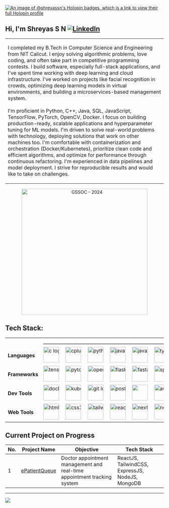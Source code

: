 [![An image of @shreyassn's Holopin badges, which is a link to view their full Holopin profile](https://holopin.me/shreyassn)](https://holopin.io/@shreyassn)

## Hi, I'm Shreyas S N [![LinkedIn](https://img.shields.io/badge/LinkedIn-%230077B5.svg?logo=linkedin&logoColor=white)](https://linkedin.com/in/shreyassn) 

<table>
<tr>
<td>

I completed my B.Tech in Computer Science and Engineering from NIT Calicut. 
I enjoy solving algorithmic problems, love coding, and often take part in competitive programming contests.
I build software, especially full-stack applications, and I've spent time working with deep learning and cloud infrastructure. I've worked on projects like facial recognition in crowds, optimizing deep learning models in virtual environments, and building a microservices-based management system. 
<br>
<br>
I'm proficient in Python, C++, Java, SQL, JavaScript, TensorFlow, PyTorch, OpenCV, Docker. I focus on building production-ready, scalable applications and hyperparameter tuning for ML models. I'm driven to solve real-world problems with technology, deploying solutions that work on other machines too. I'm comfortable with containerization and orchestration (Docker/Kubernetes), prioritize clean code and efficient algorithms, and optimize for performance through continuous refactoring. I'm experienced in data pipelines and model deployment. I strive for reproducible results and would like to take on challenges.
</td>
</tr>
</table>

 <p align="center">
  <img src="https://i.postimg.cc/Qxxj0W1g/Shreyas-S-N-Badge-Contributor-GSSo-C2024-Extd.png" alt="GSSOC - 2024" height="400">
</p> 


<!-- [![shreyas-s-n.png](https://i.postimg.cc/cHWpPsKr/shreyas-s-n.png)](CoverPage_Shreyas) -->

<!--
## Learning Repository Tracker
<!--
<table>
  <thead>
    <tr>
      <th>S.No.</th>
      <th>Repository Name</th>
      <th>Key Topics to Explore</th>
    </tr>
  </thead>
  <tbody>
    <tr>
      <td>1</td>
      <td><a href="https://github.com/ShreyasSN/My-Daily-Progress-in-Full-Stack-Development">My-Daily-Progress-in-Full-Stack-Development</a></td>
      <td>MERN Stack (MongoDB, Express.js, React, Node.js), Next.js and Server-Side Rendering (SSR), GraphQL, RESTful APIs, WebSockets and Real-time Communication, Authentication & Authorization (OAuth, JWT, Passport.js), Microservices Architecture, Docker and Containerization, CI/CD Pipelines, Progressive Web Apps (PWAs), Testing (Jest, Mocha, Cypress), TypeScript in Full Stack Development, State Management (Redux, Context API), Web Security (CORS, CSRF, XSS, SQL Injection Prevention), Cloud Deployment (AWS, Azure, Google Cloud), Serverless Architecture, SEO Optimization for React Apps, Responsive Design with CSS Grid/Flexbox, Unit and Integration Testing, DevOps for Full-Stack, Performance Optimization (Lazy Loading, Code Splitting)</td>
    </tr>
    <tr>
      <td>2</td>
      <td><a href="https://github.com/ShreyasSN/My-Daily-Progress-in-Artificial-Intelligence">My-Daily-Progress-in-Artificial-Intelligence</a></td>
      <td>Supervised/Unsupervised Learning, Model Evaluation, Deep Learning (CNNs, RNNs, GANs), Reinforcement Learning, Natural Language Processing (Transformers, BERT, GPT), Transfer Learning, AI Ethics and Fairness, Explainable AI (XAI), Neural Architecture Search, Generative Models, Meta-Learning, Autonomous Systems, Multi-Agent Systems, AI in Computer Vision, Time Series Forecasting with AI, Hyperparameter Optimization, AI for Edge Computing.</td>
    </tr>
    <tr>
      <td>3</td>
      <td><a href="https://github.com/ShreyasSN/LeetCode-GeeksforGeeks">LeetCode-GeeksforGeeks</a></td>
      <td>Data Structures and Algorithms Practice Session</td>
    </tr>
    <tr>
      <td>4</td>
      <td><a href="https://github.com/ShreyasSN/Object-Oriented-Programming-Java">Object-Oriented-Programming-Java</a></td>
      <td>Inheritance, Polymorphism, Abstraction, Encapsulation, Design Patterns (Factory, Singleton, Observer, Strategy), SOLID Principles, Object Composition, Class Loading, Interfaces vs Abstract Classes, Java Reflection, Generics in OOP, Object Cloning, Method Overloading and Overriding, Dependency Injection, Exception Handling, Java Collections Framework, Lambda Expressions, Nested and Inner Classes, Anonymous Classes, Composition vs Inheritance, OOP Principles in Concurrency, Serialization and Deserialization, Builder Pattern</td>
    </tr>
  </tbody>
</table>  -->


## Tech Stack:

<table align="center" style="width:100%; border-collapse:collapse;">
  <tbody>
    <tr>
     <td>
     </td>
     <td>
      _____________________________________________________________________________________________________________________
     </td>
    </tr>
    <tr>
      <td><b>Languages</b></td>
      <td nowrap>
        <img src="https://skillicons.dev/icons?i=c" height="50" alt="c logo" />
        <img width="12" />
        <img src="https://cdn.jsdelivr.net/gh/devicons/devicon/icons/cplusplus/cplusplus-original.svg" height="50" alt="cplusplus logo" />
        <img width="12" />
        <img src="https://cdn.jsdelivr.net/gh/devicons/devicon/icons/python/python-original.svg" height="50" alt="python logo" />
        <img width="12" />
        <img src="https://cdn.jsdelivr.net/gh/devicons/devicon/icons/java/java-original.svg" height="50" alt="java logo" />
        <img width="12" />
        <img src="https://skillicons.dev/icons?i=js" height="50" alt="javascript logo" />
        <img width="12" />
        <img src="https://skillicons.dev/icons?i=ts" height="50" alt="typescript logo" />
        <img width="12" />
        <img src="https://skillicons.dev/icons?i=php" height="50" alt="php logo" />
      </td>
    </tr>
    <tr>
      <td><b>Frameworks</b></td>
      <td nowrap>
        <img src="https://cdn.jsdelivr.net/gh/devicons/devicon/icons/tensorflow/tensorflow-original.svg" height="50" alt="tensorflow logo" />
        <img width="12" />
        <img src="https://cdn.simpleicons.org/pytorch/EE4C2C" height="50" alt="pytorch logo" />
        <img width="12" />
        <img src="https://cdn.jsdelivr.net/gh/devicons/devicon/icons/opencv/opencv-original.svg" height="50" alt="opencv logo" />
        <img width="12" />
        <img src="https://skillicons.dev/icons?i=flask" height="50" alt="flask logo" />
        <img width="12" />
        <img src="https://skillicons.dev/icons?i=fastapi" height="50" alt="fastapi logo" />
        <img width="12" />
        <img src="https://cdn.simpleicons.org/spring/6DB33F" height="50" alt="spring logo" />
      </td>
    </tr>
    <tr>
      <td><b>Dev Tools</b></td>
      <td nowrap>
        <img src="https://skillicons.dev/icons?i=docker" height="50" alt="docker logo" />
        <img width="12" />
        <img src="https://cdn.jsdelivr.net/gh/devicons/devicon/icons/kubernetes/kubernetes-plain.svg" height="50" alt="kubernetes logo" />
        <img width="12" />
        <img src="https://cdn.jsdelivr.net/gh/devicons/devicon/icons/git/git-original.svg" height="50" alt="git logo" />
        <img width="12" />
        <img src="https://skillicons.dev/icons?i=postman" height="50" alt="postman logo" />
        <img width="12" />
        <img src="https://cdn.jsdelivr.net/gh/devicons/devicon@latest/icons/linux/linux-original.svg" height="50"/>
        <img width="12" />
        <img src="https://skillicons.dev/icons?i=aws" height="50" alt="aws logo" />
      </td>
    </tr>
    <tr>
      <td><b>Web Tools</b></td>
      <td nowrap>
        <img src="https://cdn.jsdelivr.net/gh/devicons/devicon/icons/html5/html5-original.svg" height="50" alt="html5 logo" />
        <img width="12" />
        <img src="https://cdn.jsdelivr.net/gh/devicons/devicon/icons/css3/css3-original.svg" height="50" alt="css3 logo" />
        <img width="12" />
        <img src="https://cdn.simpleicons.org/tailwindcss/06B6D4" height="50" alt="tailwindcss logo" />
        <img width="12" />
        <img src="https://cdn.jsdelivr.net/gh/devicons/devicon/icons/react/react-original.svg" height="50" alt="react logo" />
        <img width="12" />
        <img src="https://cdn.jsdelivr.net/gh/devicons/devicon/icons/nextjs/nextjs-original.svg" height="50" alt="nextjs logo" />
        <img width="12" />
        <img src="https://skillicons.dev/icons?i=nodejs" height="50" alt="nodejs logo" />
        <img width="12" />
        <img src="https://skillicons.dev/icons?i=express" height="50" alt="express logo" />
        <img width="12" />
        <img src="https://cdn.jsdelivr.net/gh/devicons/devicon/icons/figma/figma-original.svg" height="50" alt="figma logo" />
        <img width="12" />
        <img src="https://cdn.jsdelivr.net/gh/devicons/devicon/icons/mongodb/mongodb-original.svg" height="50" alt="mongodb logo" />
        <img width="12" />
        <img src="https://cdn.jsdelivr.net/gh/devicons/devicon@latest/icons/mysql/mysql-original-wordmark.svg" height="50" alt="mysql logo" />
        <img width="12" />
        <img src="https://cdn.jsdelivr.net/gh/devicons/devicon@latest/icons/postgresql/postgresql-original-wordmark.svg" height="50" alt="postgresql logo" />
      </td>
    </tr>
  </tbody>
</table>



## Current Project on Progress
<table>
  <thead>
    <tr>
      <th>No.</th>
      <th>Project Name</th>
      <th>Objective</th>
      <th>Tech Stack</th>
    </tr>
  </thead>
  <tbody>
    <tr>
      <td>1</td>
      <td><a href="https://github.com/shreyasSN/ePatientQueue/" target="_blank">ePatientQueue</a></td>
      <td>Doctor appointment management and real-time appointment tracking system</td>
      <td>ReactJS, TailwindCSS, ExpressJS, NodeJS, MongoDB</td>
    </tr>
  </tbody>
</table>


<!-- <div>
  <img width="380px" src="https://github-readme-stats.vercel.app/api?username=shreyassn&show_icons=true&theme=dark&hide_border=true&include_all_commits=true&count_private=true">
  <img width="330px" src="https://github-readme-stats.anuraghazra1.vercel.app/api/top-langs/?username=shreyassn&layout=compact&theme=dark&hide_border=true" />
   <img width="380px" src="https://github-contributor-stats.vercel.app/api?username=shreyassn&limit=5&theme=dark&combine_all_yearly_contributions=true&hide_border=true"/>
  <img width="380px" src="https://github-readme-streak-stats.herokuapp.com/?user=shreyassn&theme=dark&hide_border=true"/>
  <img width="430px" src="https://github-readme-activity-graph.vercel.app/graph?username=shreyassn&theme=github&hide_border=true">
</div> -->

<!-- [![Trophies](https://github-profile-trophy.vercel.app/?username=shreyassn&theme=onedark)](https://github.com/ryo-ma/github-profile-trophy) -->

<!-- ![Snake animation](https://raw.githubusercontent.com/ShreyasSN/ShreyasSN/output/github-contribution-grid-snake-dark.svg) -->

---

[![](https://visitcount.itsvg.in/api?id=shreyassn&icon=7&color=1)](https://visitcount.itsvg.in)

<!-- Proudly created with GPRM ( https://gprm.itsvg.in ) -->
